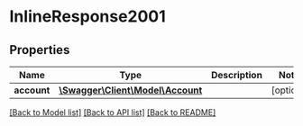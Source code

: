 # InlineResponse2001

## Properties
Name | Type | Description | Notes
------------ | ------------- | ------------- | -------------
**account** | [**\Swagger\Client\Model\Account**](Account.md) |  | [optional] 

[[Back to Model list]](../README.md#documentation-for-models) [[Back to API list]](../README.md#documentation-for-api-endpoints) [[Back to README]](../README.md)



